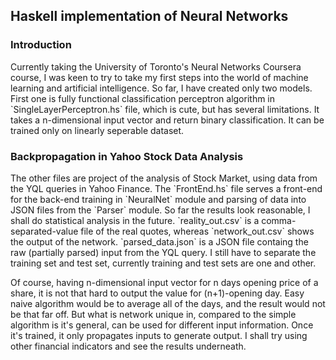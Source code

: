 <h2>Haskell implementation of Neural Networks</h2>
<h3>Introduction</h3>
Currently taking the University of Toronto's Neural Networks Coursera course, I was keen to try to take my first steps into the world
of machine learning and artificial intelligence. So far, I have created only two models. First one is fully functional classification 
perceptron algorithm in `SingleLayerPerceptron.hs` file, which is cute, but has several limitations. It takes a n-dimensional input vector and return binary classification.
It can be trained only on linearly seperable dataset.

<h3>Backpropagation in Yahoo Stock Data Analysis</h3>
The other files are project of the analysis of Stock Market, using data from the YQL queries in Yahoo Finance. The `FrontEnd.hs` file 
serves a front-end for the back-end training in `NeuralNet` module and parsing of data into JSON files from the `Parser` module. So far the results 
look reasonable, I shall do statistical analysis in the future. `reality_out.csv` is a comma-separated-value file of the real quotes, whereas 
`network_out.csv` shows the output of the network. `parsed_data.json` is a JSON file containg the raw (partially parsed) input from the YQL query.
I still have to separate the training set and test set, currently training and test sets are one and other.


Of course, having n-dimensional input vector for n days opening price of a share, it is not that hard to output the value for (n+1)-opening day. 
Easy naive algorithm would be to average all of the days, and the result would not be that far off. But what is network unique in, compared to the 
simple algorithm is it's general, can be used for different input information. Once it's trained, it only propagates inputs to generate output. 
I shall try using other financial indicators and see the results underneath.
